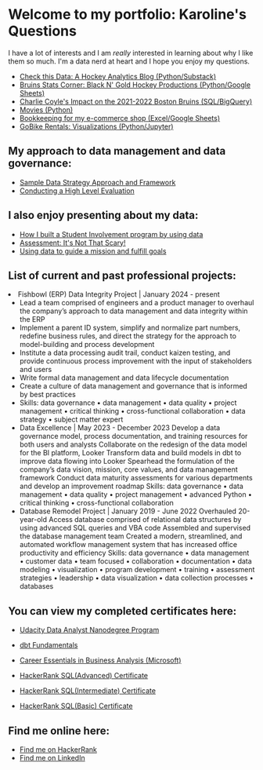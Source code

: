 # Welcome to my portfolio: Karoline's Questions

I have a lot of interests and I am _really_ interested in learning about why I like them so much. I'm a data nerd at heart and I hope you enjoy my questions.

<ul>
  <li><a href="https://checkthisdata.substack.com/"> Check this Data: A Hockey Analytics Blog (Python/Substack)</a></li>
  <li><a href="https://blackngoldhockey.com/author/kjchrz03gmail-com/"> Bruins Stats Corner: Black N' Gold Hockey Productions (Python/Google Sheets)</a></li>
  <li><a href="https://count.co/notebook/MILs8MtCS6I"> Charlie Coyle's Impact on the 2021-2022 Boston Bruins (SQL/BigQuery)</a></li>
  <li><a href="movies/movie-dataset" title="Movies">Movies (Python)</a></li>
  <li><a href="https://docs.google.com/spreadsheets/d/1h26GOHrBq-TGq8y-wTKYUevwXrYd3yxNVyrjaNYL0Q0/edit?usp=sharing"> Bookkeeping for my e-commerce shop (Excel/Google Sheets)</a></li>
  <li><a href="go_bikes/GoBikes" title="GoBikes">GoBike Rentals: Visualizations (Python/Jupyter)</a></li>
</ul>

## My approach to data management and data governance:
<ul>
   <li><a href="https://github.com/kjchrz03/karolines-questions/blob/main/Generic%20Data%20Strategy%20Proposal.pdf">Sample Data Strategy Approach and Framework</a></li>
   <li><a href="https://github.com/kjchrz03/karolines-questions/blob/main/Data%20Management%20Consult.pdf">Conducting a High Level Evaluation</a></li>
</ul>

## I also enjoy presenting about my data:
<ul>
  <li><a href="https://prezi.com/mfgcbcnbiscb/student-involvement-at-svc/">How I built a Student Involvement program by using data</a></li>
  <li><a href="https://prezi.com/3fpona8wzwey/assessment-its-not-that-scary/">Assessment: It's Not That Scary!</a></li>
  <li><a href="https://prezi.com/p/edit/oapqhyaeypfx/">Using data to guide a mission and fulfill goals</a></li>
</ul>

## List of current and past professional projects:


<li> Fishbowl (ERP) Data Integrity Project | January 2024 - present
  <ul> <li>Lead a team comprised of engineers and a product manager to overhaul the company’s approach to data management and data integrity within the ERP
  <li> Implement a parent ID system, simplify and normalize part numbers, redefine business rules, and direct the strategy for the approach to model-building and process development
  <li> Institute a data processing audit trail, conduct kaizen testing, and provide continuous process improvement with the input of stakeholders and users
  <li> Write formal data management and data lifecycle documentation
  <li> Create a culture of data management and governance that is informed by best practices
<li> Skills: data governance • data management • data quality • project management • critical thinking • cross-functional collaboration • data strategy • subject matter expert </li>


<li> Data Excellence | May 2023 - December 2023
Develop a data governance model, process documentation, and training resources for both users and analysts
Collaborate on the redesign of the data model for the BI platform, Looker 
Transform data and build models in dbt to improve data flowing into Looker
Spearhead the formulation of the company’s data vision, mission, core values, and data management framework
Conduct data maturity assessments for various departments and develop an improvement roadmap 
Skills: data governance • data management • data quality • project management • advanced Python • critical thinking • cross-functional collaboration
 </li>
 
<li> Database Remodel Project | January 2019 - June 2022
Overhauled 20-year-old Access database comprised of relational data structures by using advanced  SQL queries and VBA code 
Assembled and supervised the database management team 
Created a modern, streamlined, and automated workflow management system that has increased  office productivity and efficiency 
Skills: data governance • data management • customer data • team focused • collaboration • documentation • data modeling • visualization • program development • training • assessment strategies • leadership • data visualization • data collection processes • databases
 </li>
</ul>

## You can view my completed certificates here:
<ul>
  <li><a href="https://confirm.udacity.com/KKCYTZS4">Udacity Data Analyst Nanodegree Program</a></li>
</ul>
<ul>
  <li><a href="[https://confirm.udacity.com/KKCYTZS4](https://api.accredible.com/v1/frontend/credential_website_embed_image/badge/78859476)">dbt Fundamentals</a></li>
</ul>
<ul>
  <li><a href="certificates/CertificateOfCompletion_Career Essentials in Business Analysis by Microsoft and LinkedIn.pdf">Career Essentials in Business Analysis (Microsoft) </a></li>
</ul>
<ul>
  <li><a href="https://www.hackerrank.com/certificates/89b0fd2b021a">HackerRank SQL(Advanced) Certificate</a></li>
</ul>
<ul>
  <li><a href="https://www.hackerrank.com/certificates/e0f4c9f8af33">HackerRank SQL(Intermediate) Certificate</a></li>
</ul>
<ul>
  <li><a href="https://www.hackerrank.com/certificates/787bdc4fdd3a">HackerRank SQL(Basic) Certificate</a></li>
</ul>



## Find me online here: 
<ul>
  <li><a href="https://www.hackerrank.com/kjchrz03">Find me on HackerRank</a></li>
  <li><a href="https://www.linkedin.com/in/kjcsears/">Find me on LinkedIn</a></li>
</ul>
